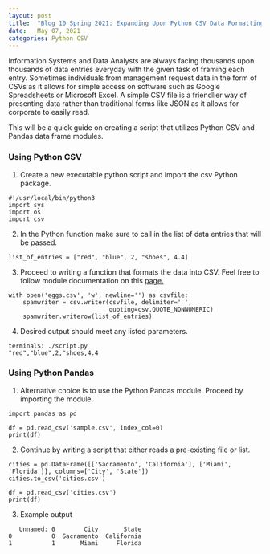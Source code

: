```yaml
---
layout: post
title:  "Blog 10 Spring 2021: Expanding Upon Python CSV Data Formatting"
date:   May 07, 2021
categories: Python CSV
---
```


Information Systems and Data Analysts are always facing thousands upon thousands of data entries everyday with the given task of framing each entry. Sometimes individuals from management request data in the form of CSVs as it allows for simple access on software such as Google Spreadsheets or Microsoft Excel. A simple CSV file is a friendlier way of presenting data rather than traditional forms like JSON as it allows for corporate to easily read.

This will be a quick guide on creating a script that utilizes Python CSV and Pandas data frame modules.

<h3> Using Python CSV </h3>

1.  Create a new executable python script and import the csv Python package.
```
#!/usr/local/bin/python3
import sys
import os
import csv
```

2. In the Python function make sure to call in the list of data entries that will be passed. 
```
list_of_entries = ["red", "blue", 2, "shoes", 4.4]
```

3. Proceed to writing a function that formats the data into CSV. Feel free to follow module documentation on this [page.][docs] <br>
```
with open('eggs.csv', 'w', newline='') as csvfile:
    spamwriter = csv.writer(csvfile, delimiter=' ',
                            quoting=csv.QUOTE_NONNUMERIC)
    spamwriter.writerow(list_of_entries)
```

4. Desired output should meet any listed parameters. <br>
```
terminal$: ./script.py
"red","blue",2,"shoes,4.4
```

<h3> Using Python Pandas </h3>

1. Alternative choice is to use the Python Pandas module. Proceed by importing the module. <br>

```   
import pandas as pd

df = pd.read_csv('sample.csv', index_col=0)
print(df)
```

2. Continue by writing a script that either reads a pre-existing file or list. 
```
cities = pd.DataFrame([['Sacramento', 'California'], ['Miami', 'Florida']], columns=['City', 'State'])
cities.to_csv('cities.csv')

df = pd.read_csv('cities.csv')
print(df)
```

3. Example output 
```
   Unnamed: 0        City       State
0           0  Sacramento  California
1           1       Miami     Florida
```





[docs]: https://docs.python.org/3/library/csv.html

